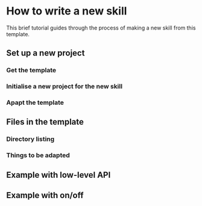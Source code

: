 # How to write a new skill

This brief tutorial guides through the process of
making a new skill from this template.


## Set up a new project
### Get the template


### Initialise a new project for the new skill


### Apapt the template

## Files in the template

### Directory listing

### Things to be adapted

## Example with low-level API



## Example with on/off
